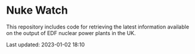 # Nuke Watch

This repository includes code for retrieving the latest information available on the output of EDF nuclear power plants in the UK.

Last updated: 2023-01-02 18:10